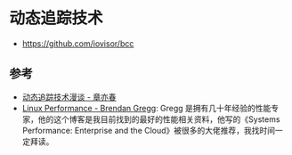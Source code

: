 # 动态追踪技术

- https://github.com/iovisor/bcc

## 参考

- [动态追踪技术漫谈 - 章亦春](https://blog.openresty.com.cn/cn/dynamic-tracing/)
- [Linux Performance - Brendan Gregg](http://www.brendangregg.com/linuxperf.html): Gregg 是拥有几十年经验的性能专家，他的这个博客是我目前找到的最好的性能相关资料，他写的《Systems Performance: Enterprise and the Cloud》被很多的大佬推荐，我找时间一定拜读。
